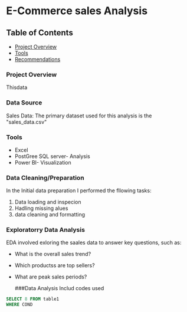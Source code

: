 # E-Commerce sales Analysis

## Table of Contents

- [Project Overview](#project-overview)
- [Tools](#tools)
- [Recommendations](#recommendations)
### Project Overview

Thisdata

### Data Source
Sales Data:  The primary dataset used for this analysis is the "sales_data.csv"

### Tools 

- Excel
-  PostGree SQL server- Analysis
-  Power BI- Visualization

 ### Data Cleaning/Preparation

In the Initial data preparation I performed the fllowing  tasks:

  1. Data loading and inspecion
  2. Hadling missing alues
  3. data cleaning and formatting

###  Exploratorry Data Analysis 

EDA involved exloring the  saales data to answer key questions, such as:
- What is the overall sales trend?
- Which productss are top sellers?
- What  are peak sales periods?

  ###Data Analysis
Includ  codes used
```sql
SELECT 8 FROM table1
WHERE COND
